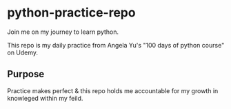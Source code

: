 # python-practice-repo

Join me on my journey to learn python.

This repo is my daily practice from Angela Yu's "100 days of python course" on Udemy.

## Purpose

Practice makes perfect & this repo holds me accountable for my growth in knowleged within my feild.
